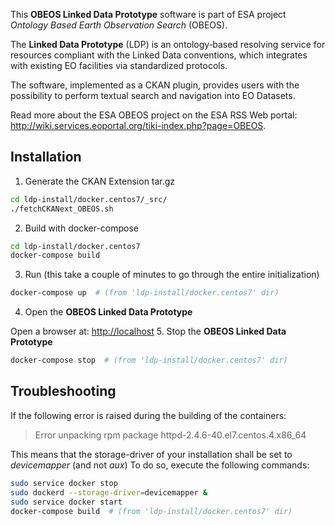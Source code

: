 This **OBEOS Linked Data Prototype** software is part of ESA project *Ontology Based Earth Observation Search* (OBEOS).

The **Linked Data Prototype** (LDP) is an ontology‑based resolving service for resources compliant with the Linked Data conventions, which integrates with existing EO facilities via standardized protocols.

The software, implemented as a CKAN plugin, provides users with the possibility to perform textual search and navigation into EO Datasets.

Read more about the ESA OBEOS project on the ESA RSS Web portal: http://wiki.services.eoportal.org/tiki-index.php?page=OBEOS.

## Installation

1. Generate the CKAN Extension tar.gz
 ```bash
 cd ldp-install/docker.centos7/_src/
 ./fetchCKANext_OBEOS.sh   
 ```
2. Build with docker-compose
 ```bash
 cd ldp-install/docker.centos7
 docker-compose build   
 ```
3. Run (this take a couple of minutes to go through the entire initialization)
```bash
docker-compose up  # (from 'ldp-install/docker.centos7' dir)
```
4. Open the **OBEOS Linked Data Prototype**

Open a browser at: [http://localhost](http://localhost)
5. Stop the **OBEOS Linked Data Prototype**
```bash
docker-compose stop  # (from 'ldp-install/docker.centos7' dir)
```


## Troubleshooting

  If the following error is raised during the building of the containers:
  > Error unpacking rpm package httpd-2.4.6-40.el7.centos.4.x86_64

  This means that the storage-driver of your installation shall be set to *devicemapper* (and not *aux*)
  To do so, execute the following commands:
  ```bash
  sudo service docker stop
  sudo dockerd --storage-driver=devicemapper &
  sudo service docker start
  docker-compose build  # (from 'ldp-install/docker.centos7' dir)
  ```
